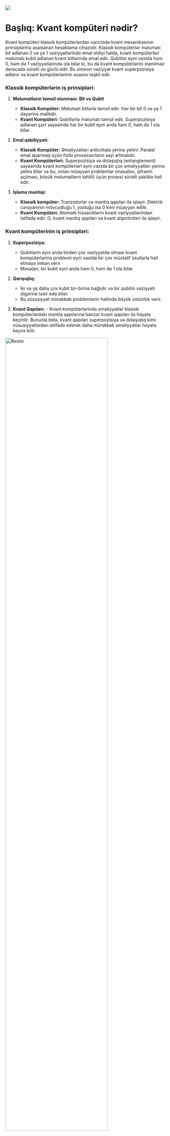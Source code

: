 ![](../Img/kvant-1.avif)

# Başlıq: Kvant kompüteri nədir?

Kvant kompüteri klassik kompüterlərdən xaricində kvant mexanikasının prinsiplərinə əsaslanan hesablama cihazıdır. Klassik kompüterlər məlumatı bit adlanan 0 və ya 1 vəziyyətlərində emal etdiyi halda, kvant kompüterləri məlumatı kubit adlanan kvant bitlərində emal edir. Qubitlər eyni vaxtda həm 0, həm də 1 vəziyyətlərində ola bilər ki, bu da kvant kompüterlərini inanılmaz dərəcədə sürətli və güclü edir. Bu sinxron vəziyyət kvant superpozisiya adlanır və kvant kompüterlərinin əsasını təşkil edir.

### Klassik kompüterlərin iş prinsipləri:

1. **Məlumatların təmsil olunması: Bit vs Qubit**
    - **Klassik Kompüter:** Məlumatı bitlərlə təmsil edir. Hər bir bit 0 və ya 1 dəyərinə malikdir.
    - **Kvant Kompüteri:** Qubitlərlə məlumatı təmsil edir. Superpozisiya adlanan şərt sayəsində hər bir kubit eyni anda həm 0, həm də 1 ola bilər.
  
2. **Emal qabiliyyəti:**
   - **Klassik Kompüter:** Əməliyyatları ardıcıllıqla yerinə yetirir. Paralel emal aparmaq üçün fiziki prosessorların sayı artmalıdır. 
   - **Kvant Kompüterləri:** Superpozisiya və dolaşıqlıq (entanglement) sayəsində kvant kompüterləri eyni vaxtda bir çox əməliyyatları yerinə yetirə bilər və bu, onları müəyyən problemlər (məsələn, şifrənin açılması, böyük məlumatların təhlili) üçün prosesi sürətli şəkildə həll edir.

1. **İşləmə məntiqi:**
   - **Klassik kompüter:** Tranzistorlar və məntiq qapıları ilə işləyir. Elektrik cərəyanının mövcudluğu 1, yoxluğu isə 0 kimi müəyyən edilir.
   - **Kvant Kompüteri:** Atomaltı hissəciklərin kvant vəziyyətlərindən istifadə edir. O, kvant məntiq qapıları və kvant alqoritmləri ilə işləyir.

### Kvant kompüterinin iş prinsipləri:

1. **Superpozisiya:**
    - Qubitlərin eyni anda birdən çox vəziyyətdə olması kvant kompüterlərinə problemi eyni vaxtda bir çox müxtəlif üsullarla həll etməyə imkan verir.
    - Məsələn, bir kubit eyni anda həm 0, həm də 1 ola bilər.
    
2. **Qarışıqlıq:**
    - İki və ya daha çox kubit bir-birinə bağlıdır və bir qubitin vəziyyəti digərinə təsir edə bilər.
    - Bu xüsusiyyət mürəkkəb problemlərin həllində böyük üstünlük verir.

3. **Kvant Qapıları:**
       - Kvant kompüterlərində əməliyyatlar klassik kompüterlərdəki məntiq qapılarına bənzər kvant qapıları ilə həyata keçirilir. Bununla belə, kvant qapıları superpozisiya və dolaşıqlıq kimi xüsusiyyətlərdən istifadə edərək daha mürəkkəb əməliyyatlar həyata keçirə bilir.

<img src="../Img/kvant-2.avif" alt="Resim" width="80%"/>

### Klassik və Kvant Kompüterlərin İstifadə Sahələri:

- **Klassik Kompüter İstifadə Sahələri:**
1. Gündəlik tapşırıqlar (ofis proqramları, internet istifadəsi)
2. Oyunlar
3. Qrafik və video emal

- **Kvant Kompüter İstifadə Sahələri:**
1. Dərman inkişafı (molekulyar simulyasiyalar)
2. Süni intellekt və maşın öyrənməsi
3. Şifrələmə və kibertəhlükəsizlik
4. Maliyyə təhlili və optimallaşdırma
5. Astrofizika və kainat simulyasiyaları

### Nəticə:

Kvant kompüterləri klassik kompüterlərlə müqayisədə çox fərqli hesablama paradiqması təklif edir. Kvant mexanikasının prinsiplərinə əsaslanan bu qurğular superpozisiya və dolaşıqlıq kimi xüsusiyyətləri olan müəyyən problemlərin həllində qeyri-adi potensiala malikdir. Lakin bu texnologiyanın inkişafı üçün qeyri-sabitlik və infrastruktur tələbləri kimi çətinlikləri aradan qaldırmaq lazımdır.

Kvant kompüterləri klassik kompüterləri tamamilə əvəz etməsə də, mürəkkəb məsələlərin həllində tamamlayıcı rol oynayacaq. Dərman inkişafı, süni intellekt, şifrələmə və maliyyə analizi kimi sahələrdə inqilab edəcəyi gözlənilən bu texnologiya elm və texnologiya dünyasında yeni bir dövrün qapısını açır.

Bu kontekstdə kvant kompüterlərinin effektiv istifadəsi həm proqram təminatı, həm də aparat sahəsindəki irəliləyişlərdən asılıdır. Kvant texnologiyası gündəlik həyatımızda öz yerini tutduqca gələcək daha sürətli və səmərəli hesablamalar dünyasına doğru irəliləyəcək.

[**_by knvmrt_**](https://github.com/knvmrt)